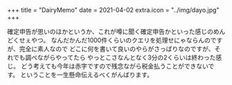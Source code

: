 +++
title = "DairyMemo"
date = 2021-04-02
extra.icon = "../img/dayo.jpg"
+++

確定申告が思いのほかというか、これが噂に聞く確定申告かといった感じのめんどくせぇやつ。
なんだかんだ1000件くらいのクエリを処理せにゃならんのですが、完全に素人なので
どこに何を書いて良いのやらがさっぱりなのですが、それでも調べながらやってたら
やっとこさなんとなく3分の2くらいは終わった感じ。
どう考えても今年は赤字ですので残念ながら税金払うことができないです。
ということを一生懸命伝えるべくがんばります。
